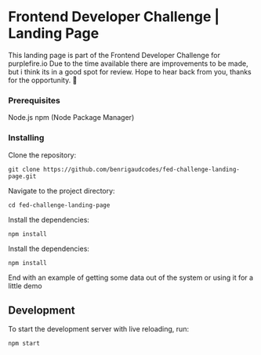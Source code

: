 # Frontend Developer Challenge | Landing Page

This landing page is part of the Frontend Developer Challenge for purplefire.io
Due to the time available there are improvements to be made, but i think its in a good spot for review.
Hope to hear back from you, thanks for the opportunity. 🙌


### Prerequisites

Node.js
npm (Node Package Manager)


### Installing

Clone the repository:

```
git clone https://github.com/benrigaudcodes/fed-challenge-landing-page.git
```

Navigate to the project directory:

```
cd fed-challenge-landing-page
```

Install the dependencies:

```
npm install
```

Install the dependencies:

```
npm install
```

End with an example of getting some data out of the system or using it for a little demo

## Development

To start the development server with live reloading, run:

```
npm start
```
